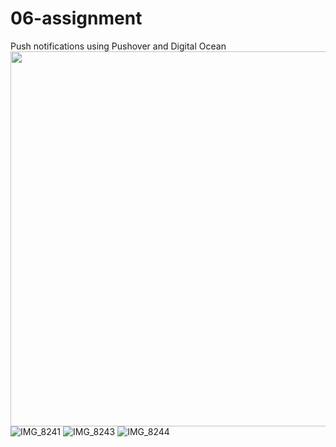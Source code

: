 # 06-assignment
Push notifications using Pushover and Digital Ocean
<img src="https://github.com/pluzinc/06-assignment/assets/132268195/bac5ffb0-d659-4400-a312-dee7dcf90863" height="600"/>
![IMG_8241](https://github.com/pluzinc/06-assignment/assets/132268195/bac5ffb0-d659-4400-a312-dee7dcf90863)
![IMG_8243](https://github.com/pluzinc/06-assignment/assets/132268195/6cca5d0f-f627-48cf-8d06-974ffd6f2661)
![IMG_8244](https://github.com/pluzinc/06-assignment/assets/132268195/e6afc911-7325-4f9b-8b32-5b0800c015d1)

